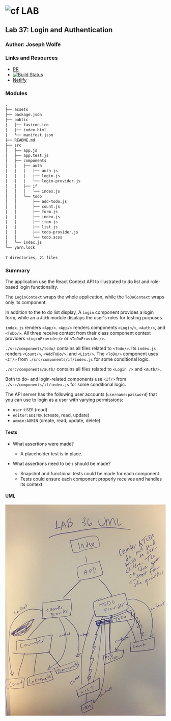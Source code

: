![cf](http://i.imgur.com/7v5ASc8.png) LAB
============================================================================    

## Lab 37: Login and Authentication

### Author: Joseph Wolfe

### Links and Resources
* [PR](https://github.com/charmedsatyr-401-advanced-javascript/lab-37/pull/1)
* [![Build Status](https://travis-ci.com/charmedsatyr-401-advanced-javascript/lab-37.svg?branch=submission)](https://travis-ci.com/charmedsatyr-401-advanced-javascript/lab-37)
* [Netlify](https://nifty-blackwell-6a8dd3.netlify.com)

### Modules
```
.
├── assets
├── package.json
├── public
│   ├── favicon.ico
│   ├── index.html
│   └── manifest.json
├── README.md
├── src
│   ├── app.js
│   ├── app.test.js
│   ├── components
│   │   ├── auth
│   │   │   ├── auth.js
│   │   │   ├── login.js
│   │   │   └── login-provider.js
│   │   ├── if
│   │   │   └── index.js
│   │   └── todo
│   │       ├── add-todo.js
│   │       ├── count.js
│   │       ├── form.js
│   │       ├── index.js
│   │       ├── item.js
│   │       ├── list.js
│   │       ├── todo-provider.js
│   │       └── todo.scss
│   └── index.js
└── yarn.lock

7 directories, 21 files
```
### Summary
The application use the React Context API to illustrated to do list and role-based login functionality. 

The `LoginContext` wraps the whole application, while the `ToDoContext` wraps only its component.

In addition to the to do list display, A `Login` component provides a login form, while an a `Auth` module displays the user's roles for testing purposes.

`index.js` renders `<App/>`.
`<App/>` renders components `<Login/>`, `<Auth/>`, and `<ToDo/>`. All three receive context from their class component context providers `<LoginProvider/>` or `<ToDoProvider/>`.

`./src/components/todo/` contains all files related to `<Todo/>`. Its `index.js` renders `<Count/>`, `<AddToDo/>`, and `<List/>`. The `<ToDo/>` component uses `<If/>` from `./src/components/if/index.js` for some conditional logic.

`./src/components/auth/` contains all files related to `<Login />` and `<Auth/>`. 

Both to do- and login-related components use `<If/>` from `./src/components/if/index.js` for some conditional logic.

The API server has the following user accounts (`username:password`) that you can use to login as a user with varying permissions:
* `user:USER` (read)
* `editor:EDITOR` (create, read, update)
* `admin:ADMIN` (create, read, update, delete)

#### Tests
* What assertions were made?
  * A placeholder test is in place.

* What assertions need to be / should be made?
  * Snapshot and functional tests could be made for each component.
  * Tests could ensure each component properly receives and handles its context.

#### UML
![UML](assets/uml.jpg)